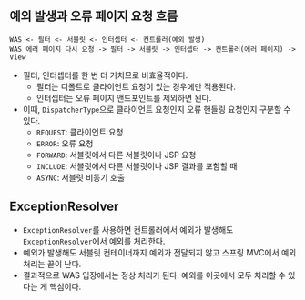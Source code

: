 ## 예외 발생과 오류 페이지 요청 흐름
```
WAS <- 필터 <- 서블릿 <- 인터셉터 <- 컨트롤러(예외 발생)
WAS 에러 페이지 다시 요청 -> 필터 -> 서블릿 -> 인터셉터 -> 컨트롤러(에러 페이지) -> View
```
- 필터, 인터셉터를 한 번 더 거치므로 비효율적이다.
  - 필터는 디폴트로 클라이언트 요청이 있는 경우에만 적용된다.
  - 인터셉터는 오류 페이지 앤드포인트를 제외하면 된다.
- 이때, `DispatcherType`으로 클라이언트 요청인지 오류 핸들링 요청인지 구분할 수 있다.
  - `REQUEST`: 클라이언트 요청
  - `ERROR`: 오류 요청
  - `FORWARD`: 서블릿에서 다른 서블릿이나 JSP 요청
  - `INCLUDE`: 서블릿에서 다른 서블릿이나 JSP 결과를 포함할 때
  - `ASYNC`: 서블릿 비동기 호출

## ExceptionResolver
- `ExceptionResolver`를 사용하면 컨트롤러에서 예외가 발생해도 `ExceptionResolver`에서 예외를 처리한다.
- 예외가 발생해도 서블릿 컨테이너까지 예외가 전달되지 않고 스프링 MVC에서 예외 처리는 끝이 난다.
- 결과적으로 WAS 입장에서는 정상 처리가 된다. 예외를 이곳에서 모두 처리할 수 있다는 게 핵심이다.
